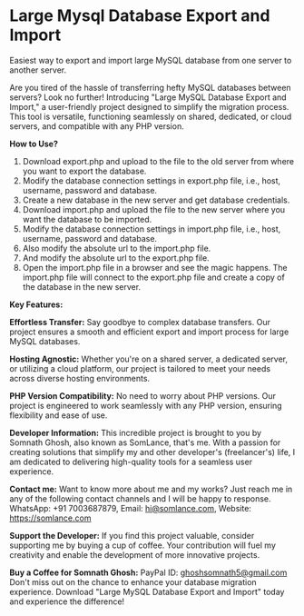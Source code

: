 # Large Mysql Database Export and Import
Easiest way to export and import large MySQL database from one server to another server.

Are you tired of the hassle of transferring hefty MySQL databases between servers? Look no further! Introducing "Large MySQL Database Export and Import," a user-friendly project designed to simplify the migration process. This tool is versatile, functioning seamlessly on shared, dedicated, or cloud servers, and compatible with any PHP version.

**How to Use?**
1. Download export.php and upload to the file to the old server from where you want to export the database.
2. Modify the database connection settings in export.php file, i.e., host, username, password and database.
3. Create a new database in the new server and get database credentials.
4. Download import.php and upload the file to the new server where you want the database to be imported.
5. Modify the database connection settings in import.php file, i.e., host, username, password and database.
6. Also modify the absolute url to the import.php file.
7. And modify the absolute url to the export.php file.
8. Open the import.php file in a browser and see the magic happens. The import.php file will connect to the export.php file and create a copy of the database in the new server.

**Key Features:**

**Effortless Transfer:** 
Say goodbye to complex database transfers. Our project ensures a smooth and efficient export and import process for large MySQL databases.

**Hosting Agnostic:** 
Whether you're on a shared server, a dedicated server, or utilizing a cloud platform, our project is tailored to meet your needs across diverse hosting environments.

**PHP Version Compatibility:** 
No need to worry about PHP versions. Our project is engineered to work seamlessly with any PHP version, ensuring flexibility and ease of use.

**Developer Information:**
This incredible project is brought to you by Somnath Ghosh, also known as SomLance, that's me. With a passion for creating solutions that simplify my and other developer's (freelancer's) life, I am dedicated to delivering high-quality tools for a seamless user experience.

**Contact me:**
Want to know more about me and my works? Just reach me in any of the following contact channels and I will be happy to response.
WhatsApp: +91 7003687879,
Email: hi@somlance.com,
Website: https://somlance.com

**Support the Developer:**
If you find this project valuable, consider supporting me by buying a cup of coffee. Your contribution will fuel my creativity and enable the development of more innovative projects.

**Buy a Coffee for Somnath Ghosh:**
PayPal ID: ghoshsomnath5@gmail.com
Don't miss out on the chance to enhance your database migration experience. Download "Large MySQL Database Export and Import" today and experience the difference!
